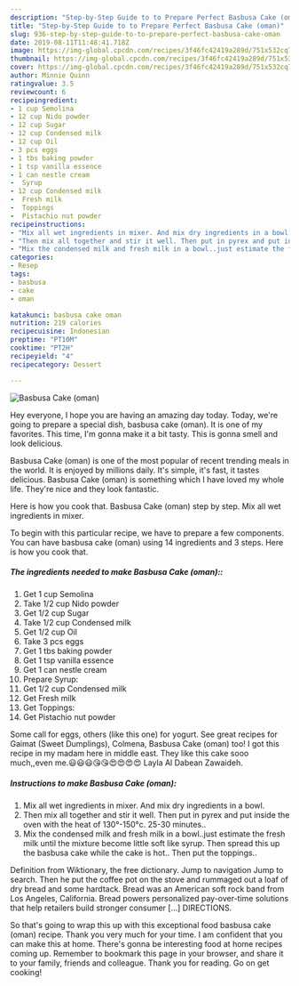 ```yaml
---
description: "Step-by-Step Guide to to Prepare Perfect Basbusa Cake (oman)"
title: "Step-by-Step Guide to to Prepare Perfect Basbusa Cake (oman)"
slug: 936-step-by-step-guide-to-to-prepare-perfect-basbusa-cake-oman
date: 2019-08-11T11:48:41.718Z
image: https://img-global.cpcdn.com/recipes/3f46fc42419a289d/751x532cq70/basbusa-cake-oman-recipe-main-photo.jpg
thumbnail: https://img-global.cpcdn.com/recipes/3f46fc42419a289d/751x532cq70/basbusa-cake-oman-recipe-main-photo.jpg
cover: https://img-global.cpcdn.com/recipes/3f46fc42419a289d/751x532cq70/basbusa-cake-oman-recipe-main-photo.jpg
author: Minnie Quinn
ratingvalue: 3.5
reviewcount: 6
recipeingredient:
- 1 cup Semolina
- 12 cup Nido powder
- 12 cup Sugar
- 12 cup Condensed milk
- 12 cup Oil
- 3 pcs eggs
- 1 tbs baking powder
- 1 tsp vanilla essence
- 1 can nestle cream
-  Syrup
- 12 cup Condensed milk
-  Fresh milk
-  Toppings
-  Pistachio nut powder
recipeinstructions:
- "Mix all wet ingredients in mixer. And mix dry ingredients in a bowl."
- "Then mix all together and stir it well. Then put in pyrex and put inside the oven with the heat of 130°-150°c. 25-30 minutes.."
- "Mix the condensed milk and fresh milk in a bowl..just estimate the fresh milk until the mixture become little soft like syrup. Then spread this up the basbusa cake while the cake is hot.. Then put the toppings.."
categories:
- Resep
tags:
- basbusa
- cake
- oman

katakunci: basbusa cake oman
nutrition: 219 calories
recipecuisine: Indonesian
preptime: "PT10M"
cooktime: "PT2H"
recipeyield: "4"
recipecategory: Dessert

---
```



![Basbusa Cake (oman)](https://img-global.cpcdn.com/recipes/3f46fc42419a289d/751x532cq70/basbusa-cake-oman-recipe-main-photo.jpg)

Hey everyone, I hope you are having an amazing day today. Today, we're going to prepare a special dish, basbusa cake (oman). It is one of my favorites. This time, I'm gonna make it a bit tasty. This is gonna smell and look delicious.

Basbusa Cake (oman) is one of the most popular of recent trending meals in the world. It is enjoyed by millions daily. It's simple, it's fast, it tastes delicious. Basbusa Cake (oman) is something which I have loved my whole life. They're nice and they look fantastic.

Here is how you cook that. Basbusa Cake (oman) step by step. Mix all wet ingredients in mixer.


To begin with this particular recipe, we have to prepare a few components. You can have basbusa cake (oman) using 14 ingredients and 3 steps. Here is how you cook that.

##### The ingredients needed to make Basbusa Cake (oman)::

1. Get 1 cup Semolina
1. Take 1/2 cup Nido powder
1. Get 1/2 cup Sugar
1. Take 1/2 cup Condensed milk
1. Get 1/2 cup Oil
1. Take 3 pcs eggs
1. Get 1 tbs baking powder
1. Get 1 tsp vanilla essence
1. Get 1 can nestle cream
1. Prepare  Syrup:
1. Get 1/2 cup Condensed milk
1. Get  Fresh milk
1. Get  Toppings:
1. Get  Pistachio nut powder


Some call for eggs, others (like this one) for yogurt. See great recipes for Gaimat (Sweet Dumplings), Colmena, Basbusa Cake (oman) too! I got this recipe in my madam here in middle east. They like this cake sooo much,,even me.😃😃😃😘😘😍😍😍😍 Layla Al Dabean Zawaideh. 

##### Instructions to make Basbusa Cake (oman):

1. Mix all wet ingredients in mixer. And mix dry ingredients in a bowl.
1. Then mix all together and stir it well. Then put in pyrex and put inside the oven with the heat of 130°-150°c. 25-30 minutes..
1. Mix the condensed milk and fresh milk in a bowl..just estimate the fresh milk until the mixture become little soft like syrup. Then spread this up the basbusa cake while the cake is hot.. Then put the toppings..


Definition from Wiktionary, the free dictionary. Jump to navigation Jump to search. Then he put the coffee pot on the stove and rummaged out a loaf of dry bread and some hardtack. Bread was an American soft rock band from Los Angeles, California. Bread powers personalized pay-over-time solutions that help retailers build stronger consumer […] DIRECTIONS. 

So that's going to wrap this up with this exceptional food basbusa cake (oman) recipe. Thank you very much for your time. I am confident that you can make this at home. There's gonna be interesting food at home recipes coming up. Remember to bookmark this page in your browser, and share it to your family, friends and colleague. Thank you for reading. Go on get cooking!
